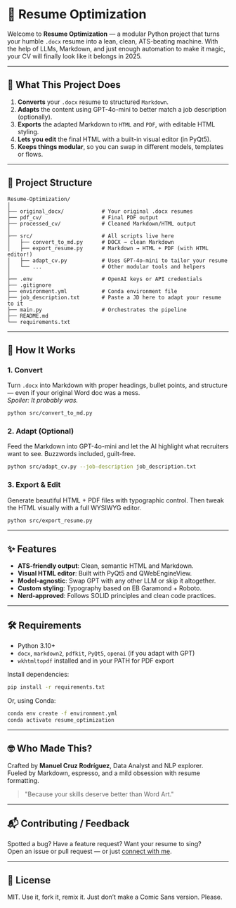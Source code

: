 # 📄 Resume Optimization

Welcome to **Resume Optimization** — a modular Python project that turns your humble `.docx` resume into a lean, clean, ATS-beating machine. With the help of LLMs, Markdown, and just enough automation to make it magic, your CV will finally look like it belongs in 2025.

---

## 🚀 What This Project Does

1. **Converts** your `.docx` resume to structured `Markdown`.
2. **Adapts** the content using GPT-4o-mini to better match a job description (optionally).
3. **Exports** the adapted Markdown to `HTML` and `PDF`, with editable HTML styling.
4. **Lets you edit** the final HTML with a built-in visual editor (in PyQt5).
5. **Keeps things modular**, so you can swap in different models, templates or flows.

---

## 🧱 Project Structure

```
Resume-Optimization/
│
├── original_docx/            # Your original .docx resumes
├── pdf_cv/                   # Final PDF output
├── processed_cv/             # Cleaned Markdown/HTML output
│
├── src/                      # All scripts live here
│   ├── convert_to_md.py      # DOCX → clean Markdown
│   ├── export_resume.py      # Markdown → HTML + PDF (with HTML editor!)
│   ├── adapt_cv.py           # Uses GPT-4o-mini to tailor your resume
│   └── ...                   # Other modular tools and helpers
│
├── .env                      # OpenAI keys or API credentials
├── .gitignore
├── environment.yml           # Conda environment file
├── job_description.txt       # Paste a JD here to adapt your resume to it
├── main.py                   # Orchestrates the pipeline
├── README.md
└── requirements.txt
```

---

## 🤖 How It Works

### 1. Convert
Turn `.docx` into Markdown with proper headings, bullet points, and structure — even if your original Word doc was a mess.  
*Spoiler: It probably was.*

```bash
python src/convert_to_md.py
```

### 2. Adapt (Optional)
Feed the Markdown into GPT-4o-mini and let the AI highlight what recruiters want to see. Buzzwords included, guilt-free.

```bash
python src/adapt_cv.py --job-description job_description.txt
```

### 3. Export & Edit
Generate beautiful HTML + PDF files with typographic control. Then tweak the HTML visually with a full WYSIWYG editor.

```bash
python src/export_resume.py
```

---

## ✨ Features

- **ATS-friendly output**: Clean, semantic HTML and Markdown.
- **Visual HTML editor**: Built with PyQt5 and QWebEngineView.
- **Model-agnostic**: Swap GPT with any other LLM or skip it altogether.
- **Custom styling**: Typography based on EB Garamond + Roboto.
- **Nerd-approved**: Follows SOLID principles and clean code practices.

---

## 🛠 Requirements

- Python 3.10+
- `docx`, `markdown2`, `pdfkit`, `PyQt5`, `openai` (if you adapt with GPT)
- `wkhtmltopdf` installed and in your PATH for PDF export

Install dependencies:

```bash
pip install -r requirements.txt
```

Or, using Conda:

```bash
conda env create -f environment.yml
conda activate resume_optimization
```

---

## 🤓 Who Made This?

Crafted by **Manuel Cruz Rodríguez**, Data Analyst and NLP explorer.  
Fueled by Markdown, espresso, and a mild obsession with resume formatting.

> "Because your skills deserve better than Word Art."

---

## 📬 Contributing / Feedback

Spotted a bug? Have a feature request? Want your resume to sing?  
Open an issue or pull request — or just [connect with me](https://linkedin.com/in/mcruzrodriguez).

---

## 📘 License

MIT. Use it, fork it, remix it. Just don’t make a Comic Sans version. Please.